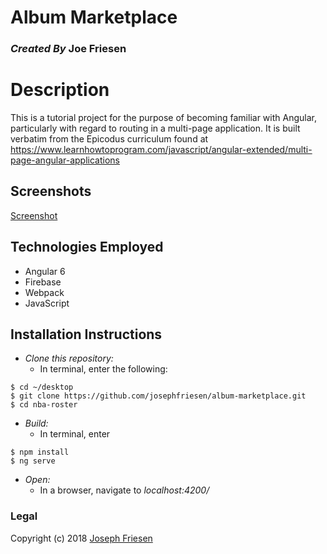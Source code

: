 # Album Marketplace

### _Created By_ **Joe Friesen**

# Description

This is a tutorial project for the purpose of becoming familiar with Angular, particularly with regard to routing in a multi-page application. It is built verbatim from the Epicodus curriculum found at https://www.learnhowtoprogram.com/javascript/angular-extended/multi-page-angular-applications

## Screenshots

[Screenshot](./src/assets/screenshot.png)

## Technologies Employed

* Angular 6
* Firebase
* Webpack
* JavaScript

## Installation Instructions

* *Clone this repository:*
  * In terminal, enter the following:
```
$ cd ~/desktop
$ git clone https://github.com/josephfriesen/album-marketplace.git
$ cd nba-roster
```
* *Build:*
  * In terminal, enter
```
$ npm install
$ ng serve
```
* *Open:*
  * In a browser, navigate to *localhost:4200/*

### Legal

Copyright (c) 2018 [Joseph Friesen](mailto:friesen.josephc@gmail.com)
